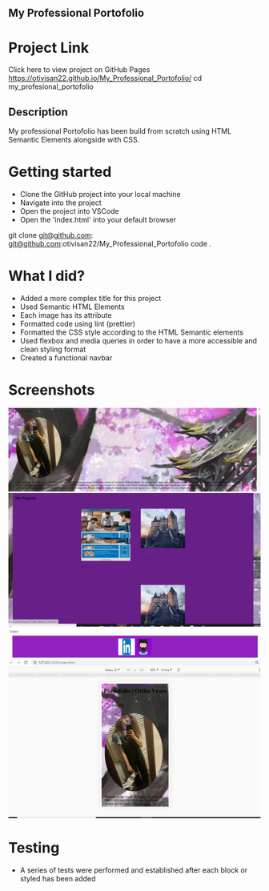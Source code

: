 ## My Professional Portofolio

# Project Link

Click here to view project on GitHub Pages https://otivisan22.github.io/My_Professional_Portofolio/
cd my_profesional_portofolio

## Description

My professional Portofolio has been build from scratch using HTML Semantic Elements alongside with CSS.

# Getting started

- Clone the GitHub project into your local machine
- Navigate into the project
- Open the project into VSCode
- Open the 'index.html' into your default browser

git clone git@github.com: git@github.com:otivisan22/My_Professional_Portofolio
code .

# What I did?

- Added a more complex title for this project
- Used Semantic HTML Elements
- Each image has its attribute
- Formatted code using lint (prettier)
- Formatted the CSS style according to the HTML Semantic elements
- Used flexbox and media queries in order to have a more accessible and clean styling format
- Created a functional navbar

# Screenshots

![screenshot1](./assets/images/aboutme_section.jpg)
![screenshot2](./assets/images/myprojects_section.jpg)
![screenshot3](./assets/images/contact_section.jpg)
![screenshot4](./assets/images/mobile_device.jpg)

# Testing

- A series of tests were performed and established after each block or styled has been added
